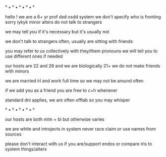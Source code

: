 ° • ° • ° • ° • °

hello ! we are a 6+ yr prof dxd osdd system
we don't specify who is fronting sorry
iykyk
minor alters do not talk to strangers

we may tell you if it's necessary but it's usually not

we don't talk to strangers often, usually are sitting with friends

you may refer to us collectively with they/them pronouns
we will tell you to use different ones if needed

our hosts are 22 and 26 and we are biologically 21+
we do not make friends with minors

we are married irl and work full time so we may not be around often

if we add you as a friend you are free to c+h whenever

standard dni applies, we are often offtab so you may whisper

 
° • ° • ° • ° • °

our hosts are both mlm + bi but otherwise varies

we are white and introjects in system never race claim or use names from sources

please don't interact with us if you are/support endos or compare irls to system things/alters
